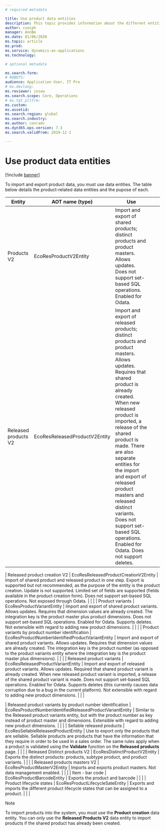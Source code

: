 ```yaml
---
# required metadata

title: Use product data entities 
description: This topic provides information about the different entities that can be used to import and export product data. 
author: cvocph
manager: AnnBe
ms.date: 01/06/2020
ms.topic: article
ms.prod: 
ms.service: dynamics-ax-applications
ms.technology: 

# optional metadata

ms.search.form: 
# ROBOTS: 
audience: Application User, IT Pro
# ms.devlang: 
ms.reviewer: josaw
ms.search.scope: Core, Operations
# ms.tgt_pltfrm: 
ms.custom: 
ms.assetid: 
ms.search.region: global
ms.search.industry: 
ms.author: conradv
ms.dyn365.ops.version: 7.3 
ms.search.validFrom: 2019-12-1

---
```


# Use product data entities

[!include [banner](../includes/banner.md)]

To import and export product data, you must use data entities. The table below details the product-related data entities and the pupose of each.

|    Entity                                                          |    AOT name (type)                                              |    Use                                                                                                                                                                                                                                                                                                                                                                                                                                                                                         |   |   |
|--------------------------------------------------------------------|-----------------------------------------------------------------|-------------------------------------------------------------------------------------------------------------------------------------------------------------------------------------------------------------------------------------------------------------------------------------------------------------------------------------------------------------------------------------------------------------------------------------------------------------------------------------------------------------------------|---|---|
|    Products V2                                                     |    EcoResProductV2Entity                                        |  Import and export of shared products; distinct products and product masters. Allows updates. Does not support set-based SQL operations. Enabled for Odata.                                                                                                                                                                                                                                                                                                                                       |   |   |
|    Released products V2                                            |    EcoResReleasedProductV2Entity                                |    Import and export of released products; distinct products and product masters. Allows updates. Requires that shared product is already created. When new released product is imported, a release of the shared product is made. There are also separate entities for the import and export of released product masters and released distinct variants.  Does not support set-based SQL operations. Enabled for Odata. Does not support deletes.         |   |   |

|    Released product creation V2                                    |    EcoResReleasedProductCreationV2Entity                        |    Import of shared product and released product in one step. Export is supported but not recommended, as the purpose of the entity is the product creation. Update is not supported. Limited set of fields are supported (fields available in the product creation form). Does not support set-based SQL operations. Not exposed through Odata.                                                                                                                        |   |   |
|    Product variants                                                |    EcoResProductVariantEntity                                   |    Import and export of shared product variants. Allows updates. Requires that dimension values are already created. The integration key is the product master plus product dimensions. Does not support set-based SQL operations. Enabled for Odata. Supports deletes. Not extensible with regard to adding new product dimensions.                                                                                                                                       |   |   |
|    Product variants by product number   identification             |    EcoResProductNumberIdentifiedProductVariantEntity            |    Import and export of shared product variants. Allows updates. Requires that dimension values are already created. The integration key is the product number (as opposed to the product variants entity where the integration key is the product master plus dimensions).                                                                                                                                                                                                                                  |   |   |
|    Released product variants                                       |    EcoResReleasedProductVariantEntity                           |    Import and export of released product variants. Allows updates. Required that shared product variant is already created. When new released product variant is imported, a release of the shared product variant is made. Does not support set-based SQL operations.        Enabled for Odata. Supports deletes (this currently causes data corruption due to a bug in the current platform). Not extensible with regard to adding new product dimensions.                                |   |   |

|    Released product variants by product number identification    |    EcoResProductNumberIdentifiedReleasedProductVariantEntity    |    Similar to the Released product variants entity, but with the product number as key instead of product master and dimensions.        Extensible with regard to adding new product dimensions.                                                                                                                                                                                                                                                                                                   |   |   |
|    Sellable released products                                      |    EcoResSellableReleasedProductEntity                          |    Use to export only the products that are sellable. Sellable products are products that have the information that they require in   order to be used in a sales order. The same rules apply when a product is validated using the **Validate** function on the **Released products** page.                                                                                                                                                                                                                                |   |   |
|    Released Distinct products V2                                   |    EcoResDistinctProductV2Entity                                |    Exports the distinct products: products, subtype product, and product variants.                                                                                                                                                                                                                                                                                                                                                                                                                     |   |   |
|    Released products masters V2                                    |    EcoResProductMasterV2Entity                                  |    Imports and exports product masters. Not data management enabled.                                                                                                                                                                                                                                                                                                                                                                                                                                          |   |   |
|    Item - bar code                                                 |    EcoResProductBarcodeEntity                                   |    Exports the product and barcode                                                                                                                                                                                                                                                                                                                                                                                                                                                                            |   |   |
|    Product lifecycle states                                        |    EcoResProductLifecycleSateEntity                             |    Exports and imports the different product lifecycle states that can be assigned to a product.                                                                                                                                                                                                                                                                                                                                                                                                                   |   |   |

> [!NOTE]
> To import products into the system, you must use the **Product creation** data entity. You can only use the **Released Products V2** data entity to import products if the shared product has already been created. 
